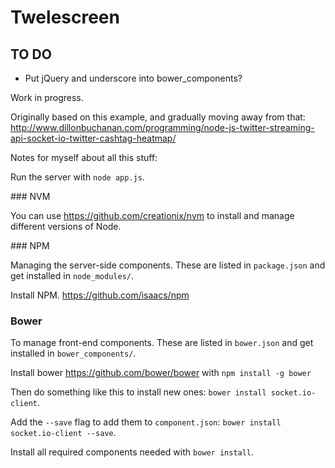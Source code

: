 # Twelescreen

## TO DO

* Put jQuery and underscore into bower_components?

Work in progress.

Originally based on this example, and gradually moving away from that:
http://www.dillonbuchanan.com/programming/node-js-twitter-streaming-api-socket-io-twitter-cashtag-heatmap/

Notes for myself about all this stuff:

Run the server with `node app.js`.


### NVM

You can use https://github.com/creationix/nvm to install and manage different versions of Node.


### NPM

Managing the server-side components. These are listed in `package.json` and get installed in `node_modules/`.

Install NPM. https://github.com/isaacs/npm


### Bower

To manage front-end components. These are listed in `bower.json` and get installed in `bower_components/`.

Install bower https://github.com/bower/bower with `npm install -g bower`

Then do something like this to install new ones: `bower install socket.io-client`.

Add the `--save` flag to add them to `component.json`: `bower install socket.io-client --save`.

Install all required components needed with `bower install`.


